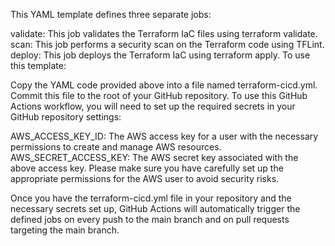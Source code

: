 This YAML template defines three separate jobs:

validate: This job validates the Terraform IaC files using terraform validate.
scan: This job performs a security scan on the Terraform code using TFLint.
deploy: This job deploys the Terraform IaC using terraform apply.
To use this template:

Copy the YAML code provided above into a file named terraform-cicd.yml.
Commit this file to the root of your GitHub repository.
To use this GitHub Actions workflow, you will need to set up the required secrets in your GitHub repository settings:

AWS_ACCESS_KEY_ID: The AWS access key for a user with the necessary permissions to create and manage AWS resources.
AWS_SECRET_ACCESS_KEY: The AWS secret key associated with the above access key.
Please make sure you have carefully set up the appropriate permissions for the AWS user to avoid security risks.

Once you have the terraform-cicd.yml file in your repository and the necessary secrets set up, GitHub Actions will automatically trigger the defined jobs on every push to the main branch and on pull requests targeting the main branch.
